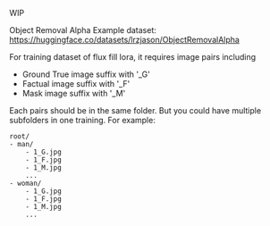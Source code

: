 WIP

Object Removal Alpha
Example dataset:
https://huggingface.co/datasets/lrzjason/ObjectRemovalAlpha

For training dataset of flux fill lora, 
it requires image pairs including
- Ground True image suffix with '_G'
- Factual image suffix with '_F'
- Mask image suffix with '_M'

Each pairs should be in the same folder.
But you could have multiple subfolders in one training.
For example:
```
root/
- man/
    - 1_G.jpg
    - 1_F.jpg
    - 1_M.jpg
    ...
- woman/
    - 1_G.jpg
    - 1_F.jpg
    - 1_M.jpg
    ...
```
